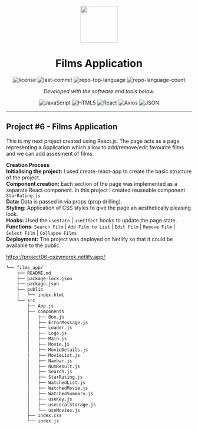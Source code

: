 <p align="center">
  <img src="https://cdn-icons-png.flaticon.com/512/6295/6295417.png" width="100" />
</p>
<p align="center">
    <h1 align="center">Films Application</h1>
</p>

<p align="center">
	<img src="https://img.shields.io/github/license/oszymorek/films_app.git?style=flat&color=0080ff" alt="license">
	<img src="https://img.shields.io/github/last-commit/oszymorek/films_app.git?style=flat&logo=git&logoColor=white&color=0080ff" alt="last-commit">
	<img src="https://img.shields.io/github/languages/top/oszymorek/films_app.git?style=flat&color=0080ff" alt="repo-top-language">
	<img src="https://img.shields.io/github/languages/count/oszymorek/films_app.git?style=flat&color=0080ff" alt="repo-language-count">
<p>
<p align="center">
		<em>Developed with the software and tools below.</em>
</p>
<p align="center">
	<img src="https://img.shields.io/badge/JavaScript-F7DF1E.svg?style=flat&logo=JavaScript&logoColor=black" alt="JavaScript">
	<img src="https://img.shields.io/badge/HTML5-E34F26.svg?style=flat&logo=HTML5&logoColor=white" alt="HTML5">
	<img src="https://img.shields.io/badge/React-61DAFB.svg?style=flat&logo=React&logoColor=black" alt="React">
	<img src="https://img.shields.io/badge/Axios-5A29E4.svg?style=flat&logo=Axios&logoColor=white" alt="Axios">
	<img src="https://img.shields.io/badge/JSON-000000.svg?style=flat&logo=JSON&logoColor=white" alt="JSON">
</p>
<hr>

## Project #6 - Films Application

This is my next project created using React.js. The page acts as a page representing a Application which allow to add/remove/edit favourite films and we can add assesment of films.

<strong>Creation Process</strong> </br>
<strong>Initialising the project:</strong> I used create-react-app to create the basic structure of the project.</br>
<strong>Component creation:</strong> Each section of the page was implemented as a separate React component. In this project I created reuseable component `StarRating.js`</br>
<strong>Data:</strong> Data is passed in via props (prop drilling).</br>
<strong>Styling:</strong> Application of CSS styles to give the page an aesthetically pleasing look.</br>
<strong>Hooks:</strong> Used the `useState` | `useEffect` hooks to update the page state.</br>
<strong>Functions:</strong> `Search Film` | `Add Film to List` | `Edit Film` | `Remove Film` | `Select Film` | `Collapse Films`  </br>
<strong>Deployment:</strong> The project was deployed on Netlify so that it could be available to the public.</br>

https://project06-oszymorek.netlify.app/

```sh
└── films_app/
    ├── README.md
    ├── package-lock.json
    ├── package.json
    ├── public
    │   └── index.html
    └── src
        ├── App.js
        ├── components
        │   ├── Box.js
        │   ├── ErrorMessage.js
        │   ├── Loader.js
        │   ├── Logo.js
        │   ├── Main.js
        │   ├── Movie.js
        │   ├── MovieDetails.js
        │   ├── MovieList.js
        │   ├── Navbar.js
        │   ├── NumResult.js
        │   ├── Search.js
        │   ├── StarRating.js
        │   ├── WatchedList.js
        │   ├── WatchedMovie.js
        │   ├── WatchedSummary.js
        │   ├── useKey.js
        │   ├── useLocalStorage.js
        │   └── useMovies.js
        ├── index.css
        └── index.js
```
